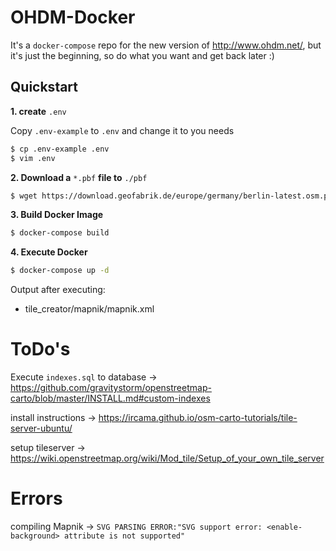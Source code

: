 # OHDM-Docker

It's a `docker-compose` repo for the new version of http://www.ohdm.net/, but it's just the beginning, so
do what you want and get back later :)

## Quickstart

**1. create** `.env`

Copy `.env-example` to `.env` and change it to you needs

```bash
$ cp .env-example .env
$ vim .env
```

**2. Download a** `*.pbf` **file to** `./pbf`

```bash
$ wget https://download.geofabrik.de/europe/germany/berlin-latest.osm.pbf -O pbf/berlin-latest.osm.pbf
```

**3. Build Docker Image**

```bash
$ docker-compose build
```

**4. Execute Docker**

```bash
$ docker-compose up -d
```

Output after executing:
- tile_creator/mapnik/mapnik.xml


# ToDo's

Execute `indexes.sql` to database -> https://github.com/gravitystorm/openstreetmap-carto/blob/master/INSTALL.md#custom-indexes

install instructions -> https://ircama.github.io/osm-carto-tutorials/tile-server-ubuntu/

setup tileserver -> https://wiki.openstreetmap.org/wiki/Mod_tile/Setup_of_your_own_tile_server

# Errors

compiling Mapnik -> `SVG PARSING ERROR:"SVG support error: <enable-background> attribute is not supported"`

